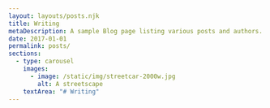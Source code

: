 ```yaml
---
layout: layouts/posts.njk
title: Writing
metaDescription: A sample Blog page listing various posts and authors.
date: 2017-01-01
permalink: posts/
sections:
  - type: carousel
    images:
      - image: /static/img/streetcar-2000w.jpg
        alt: A streetscape
    textArea: "# Writing"
---
```

